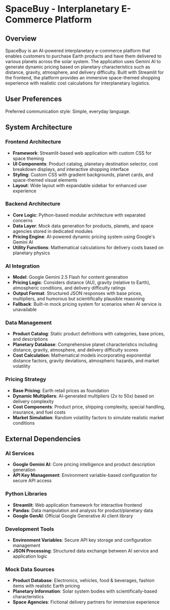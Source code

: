 # SpaceBuy - Interplanetary E-Commerce Platform

## Overview

SpaceBuy is an AI-powered interplanetary e-commerce platform that enables customers to purchase Earth products and have them delivered to various planets across the solar system. The application uses Gemini AI to generate dynamic pricing based on planetary characteristics such as distance, gravity, atmosphere, and delivery difficulty. Built with Streamlit for the frontend, the platform provides an immersive space-themed shopping experience with realistic cost calculations for interplanetary logistics.

## User Preferences

Preferred communication style: Simple, everyday language.

## System Architecture

### Frontend Architecture
- **Framework**: Streamlit-based web application with custom CSS for space theming
- **UI Components**: Product catalog, planetary destination selector, cost breakdown displays, and interactive shopping interface
- **Styling**: Custom CSS with gradient backgrounds, planet cards, and space-themed visual elements
- **Layout**: Wide layout with expandable sidebar for enhanced user experience

### Backend Architecture
- **Core Logic**: Python-based modular architecture with separated concerns
- **Data Layer**: Mock data generation for products, planets, and space agencies stored in dedicated modules
- **Pricing Engine**: AI-powered dynamic pricing system using Google's Gemini AI
- **Utility Functions**: Mathematical calculations for delivery costs based on planetary physics

### AI Integration
- **Model**: Google Gemini 2.5 Flash for content generation
- **Pricing Logic**: Considers distance (AU), gravity (relative to Earth), atmospheric conditions, and delivery difficulty ratings
- **Output Format**: Structured JSON responses with base prices, multipliers, and humorous but scientifically plausible reasoning
- **Fallback**: Built-in mock pricing system for scenarios when AI service is unavailable

### Data Management
- **Product Catalog**: Static product definitions with categories, base prices, and descriptions
- **Planetary Database**: Comprehensive planet characteristics including distance, gravity, atmosphere, and delivery difficulty scores
- **Cost Calculation**: Mathematical models incorporating exponential distance factors, gravity deviations, atmospheric hazards, and market volatility

### Pricing Strategy
- **Base Pricing**: Earth retail prices as foundation
- **Dynamic Multipliers**: AI-generated multipliers (2x to 50x) based on delivery complexity
- **Cost Components**: Product price, shipping complexity, special handling, insurance, and fuel costs
- **Market Simulation**: Random volatility factors to simulate realistic market conditions

## External Dependencies

### AI Services
- **Google Gemini AI**: Core pricing intelligence and product description generation
- **API Key Management**: Environment variable-based configuration for secure API access

### Python Libraries
- **Streamlit**: Web application framework for interactive frontend
- **Pandas**: Data manipulation and analysis for product/planetary data
- **Google GenAI**: Official Google Generative AI client library

### Development Tools
- **Environment Variables**: Secure API key storage and configuration management
- **JSON Processing**: Structured data exchange between AI service and application logic

### Mock Data Sources
- **Product Database**: Electronics, vehicles, food & beverages, fashion items with realistic Earth pricing
- **Planetary Information**: Solar system bodies with scientifically-based characteristics
- **Space Agencies**: Fictional delivery partners for immersive experience